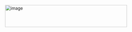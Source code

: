 <img width="400" height="73" alt="image" src="https://github.com/user-attachments/assets/4d9d5f62-9d51-4b5c-9c61-1d9fcac199c5" />


